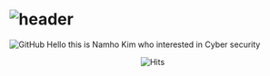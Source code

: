 # ![header](https://capsule-render.vercel.app/api?type=cylinder&color=random&height=200&section=header&text=Welcome&fontSize=100)

 

 
<img alt="GitHub" src="https://img.shields.io/badge/github%20-%23121011.svg?&style=for-the-badge&logo=github&logoColor=white"/>
Hello this is Namho Kim who interested in Cyber security
<div align=center>
	
 ![Hits](https://hits.seeyoufarm.com/api/count/incr/badge.svg?url=https%3A%2F%2Fgithub.com%2Fnkim6636&count_bg=%2379C83D&title_bg=%23555555&icon=&icon_color=%23E7E7E7&title=hits&edge_flat=false)

